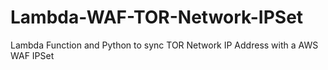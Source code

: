 # Lambda-WAF-TOR-Network-IPSet
Lambda Function and Python to sync TOR Network IP Address with a AWS WAF IPSet
